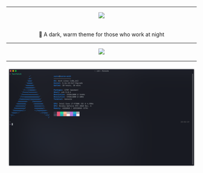 <hr>

<div align="center"> 
    <img src="https://raw.githubusercontent.com/midnight-tea/.github/master/assets/logo.png" height=312/>
</div>

<br/>

<p align="center"> 
    🍵 A dark, warm theme for those who work at night
</p>

---

<div align="center"> 
    <img src="https://raw.githubusercontent.com/midnight-tea/.github/master/assets/palette.svg" />
    <hr />
    <img src="assets/konsole.png" />
</div> 
